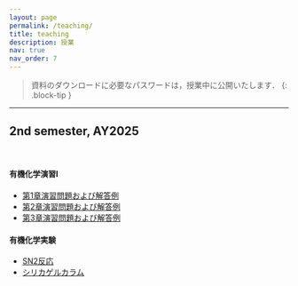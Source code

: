 ```yaml
---
layout: page
permalink: /teaching/
title: teaching
description: 授業
nav: true
nav_order: 7
---
```


> 資料のダウンロードに必要なパスワードは，授業中に公開いたします．
{: .block-tip }

<hr/>
<h2>2nd semester, AY2025</h2>

<br>

#### 有機化学演習I

- [第1章演習問題および解答例](https://wongzit.github.io/error1/)
- [第2章演習問題および解答例](https://wongzit.github.io/error2/)
- [第3章演習問題および解答例](https://wongzit.github.io/error3/)

#### 有機化学実験

- [SN2反応](https://wongzit.github.io/error4/)
- [シリカゲルカラム](https://wongzit.github.io/error5/)
